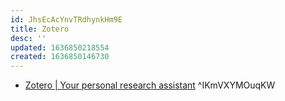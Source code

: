 ```yaml
---
id: JhsEcAcYnvTRdhynkHm9E
title: Zotero
desc: ''
updated: 1636850218554
created: 1636850146730
---
```


* [Zotero | Your personal research assistant](https://www.zotero.org/) ^IKmVXYMOuqKW
